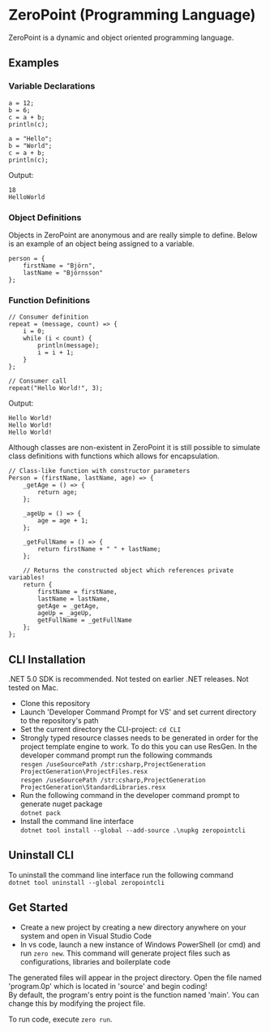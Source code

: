 # ZeroPoint (Programming Language)
ZeroPoint is a dynamic and object oriented programming language.

## Examples
### Variable Declarations
```
a = 12;
b = 6;
c = a + b;
println(c);

a = "Hello";
b = "World";
c = a + b;
println(c);
```

Output:
```
18
HelloWorld
```

### Object Definitions
Objects in ZeroPoint are anonymous and are really simple to define. Below is an example of an object being assigned to a variable.
```
person = {
    firstName = "Björn",
    lastName = "Björnsson"
};
```

### Function Definitions
```
// Consumer definition
repeat = (message, count) => {
    i = 0;
    while (i < count) {
        println(message);
        i = i + 1;
    }
};

// Consumer call
repeat("Hello World!", 3);
```

Output:
```
Hello World!
Hello World!
Hello World!
```

Although classes are non-existent in ZeroPoint it is still possible to simulate class definitions with functions which allows for encapsulation.
```
// Class-like function with constructor parameters
Person = (firstName, lastName, age) => {
    _getAge = () => {
        return age;
    };

    _ageUp = () => {
        age = age + 1;
    };

    _getFullName = () => {
        return firstName + " " + lastName;
    };

    // Returns the constructed object which references private variables!
    return {
        firstName = firstName,
        lastName = lastName,
        getAge = _getAge,
        ageUp = _ageUp,
        getFullName = _getFullName
    };
};
```

## CLI Installation
.NET 5.0 SDK is recommended. Not tested on earlier .NET releases. Not tested on Mac.

- Clone this repository
- Launch 'Developer Command Prompt for VS' and set current directory to the repository's path
- Set the current directory the CLI-project: `cd CLI`
- Strongly typed resource classes needs to be generated in order for the project template engine to work. To do this you can use ResGen. In the developer command prompt run the following commands \
`resgen /useSourcePath /str:csharp,ProjectGeneration ProjectGeneration\ProjectFiles.resx` \
`resgen /useSourcePath /str:csharp,ProjectGeneration ProjectGeneration\StandardLibraries.resx`
- Run the following command in the developer command prompt to generate nuget package \
`dotnet pack`
- Install the command line interface \
`dotnet tool install --global --add-source .\nupkg zeropointcli`

## Uninstall CLI
To uninstall the command line interface run the following command \
`dotnet tool uninstall --global zeropointcli`


## Get Started
- Create a new project by creating a new directory anywhere on your system and open in Visual Studio Code
- In vs code, launch a new instance of Windows PowerShell (or cmd) and run `zero new`. This command will generate project files such as configurations, libraries and boilerplate code

The generated files will appear in the project directory.
Open the file named 'program.0p' which is located in 'source' and begin coding! \
By default, the program's entry point is the function named 'main'. You can change this by modifying the project file.

To run code, execute `zero run`.